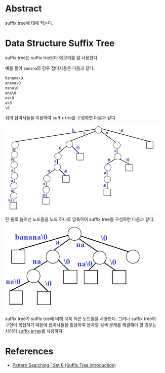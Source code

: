 # Abstract

suffix tree에 대해 적는다.

# Data Structure Suffix Tree

suffix tree는 suffix trie보다 메모리를 덜 사용한다.

예를 들어 `banana`의 경우 접미사들은 다음과 같다.

```
banana\0
anana\0
nana\0
ana\0
na\0
a\0
\0
```

위의 접미사들을 이용하여 suffix trie를 구성하면 다음과 같다.

![](/_img/suffixtrie.png)

한 줄로 늘어선 노드들을 노드 하나로 압축하여 suffix tree를 구성하면
다음과 같다.

![](/_img/suffixtree.png)

suffix tree가 suffix trie에 비해 더욱 적은 노드들을 사용한다. 그러나
suffix tree의 구현이 복잡하기 때문에 접미사들을 활용하여 문자열 검색
문제를 해결해야 할 경우는 차라리 [suffix
array](/doc/string_suffix_array.md)를 사용하자.

# References

* [Pattern Searching | Set 8 (Suffix Tree Introduction)](https://www.geeksforgeeks.org/pattern-searching-set-8-suffix-tree-introduction/)
